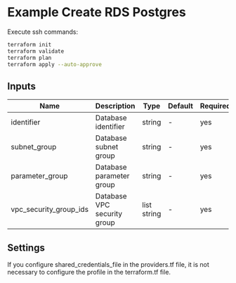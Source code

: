 # Example Create RDS Postgres

Execute ssh commands:
```sh
terraform init
terraform validate
terraform plan
terraform apply --auto-approve
```

## Inputs

| Name                   | Description                 | Type        | Default | Required |
| ---------------------- | --------------------------- | ----------- | ------- | -------- |
| identifier             | Database identifier         | string      | -       | yes      |
| subnet_group           | Database subnet group       | string      | -       | yes      |
| parameter_group        | Database parameter group    | string      | -       | yes      |
| vpc_security_group_ids | Database VPC security group | list string | -       | yes      |

## Settings

If you configure shared_credentials_file in the providers.tf file,
it is not necessary to configure the profile in the terraform.tf file.